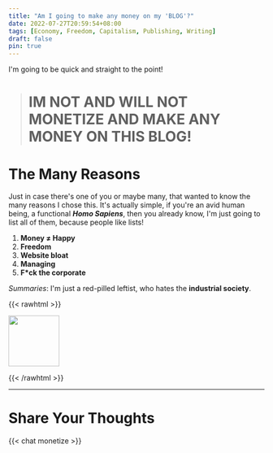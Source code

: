 ```yaml
---
title: "Am I going to make any money on my 'BLOG'?"
date: 2022-07-27T20:59:54+08:00
tags: [Economy, Freedom, Capitalism, Publishing, Writing]
draft: false
pin: true
---
```


I'm going to be quick and straight to the point!
> # IM NOT AND WILL NOT MONETIZE AND MAKE ANY MONEY ON THIS BLOG!

# The Many Reasons
Just in case there's one of you or maybe many, that wanted to know the many reasons I chose this. It's actually simple, if you're an avid human being, a functional ***Homo Sapiens***, then you already know, I'm just going to list all of them, because people like lists!
1. **Money ≠ Happy**
2. **Freedom**
3. **Website bloat**
4. **Managing**
5. **F*ck the corporate**

*Summaries*:
I'm just a red-pilled leftist, who hates the **industrial society**.

{{< rawhtml >}}

<img src="/img/doomer.jpg" width="100px">

{{< /rawhtml >}}

---
# Share Your Thoughts
{{< chat monetize >}} 
